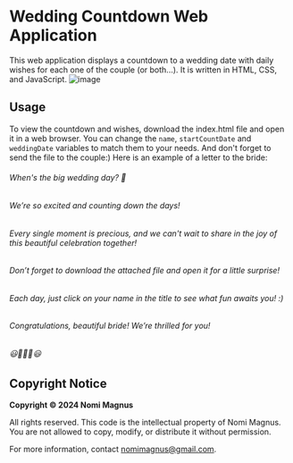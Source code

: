 # Wedding Countdown Web Application
This web application displays a countdown to a wedding date with daily wishes for each one of the couple (or both...). It is written in HTML, CSS, and JavaScript.
![image](https://github.com/user-attachments/assets/39bd36f6-1229-4d62-8e21-cee9c12c6f10)

## Usage
To view the countdown and wishes, download the index.html file and open it in a web browser.
You can change the `name`, `startCountDate` and `weddingDate` variables to match them to your needs.
And don't forget to send the file to the couple:)
Here is an example of a letter to the bride:
###### When's the big wedding day? 🤔
###### We’re so excited and counting down the days!
###### Every single moment is precious, and we can't wait to share in the joy of this beautiful celebration together!  
###### Don’t forget to download the attached file and open it for a little surprise!  
###### Each day, just click on your name in the title to see what fun awaits you! :)  
###### Congratulations, beautiful bride! We’re thrilled for you!  <br/>
###### 😃🤩👰🤩😃  

## Copyright Notice

**Copyright © 2024 Nomi Magnus**

All rights reserved. This code is the intellectual property of Nomi Magnus. You are not allowed to copy, modify, or distribute it without permission.

For more information, contact nomimagnus@gmail.com.

